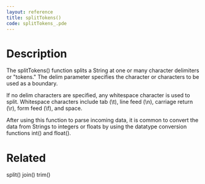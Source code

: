 ```yaml
---
layout: reference
title: splitTokens()
code: splitTokens_.pde
---
```


# Description

The splitTokens() function splits a String at one or many character delimiters or "tokens." The delim parameter specifies the character or characters to be used as a boundary.

If no delim characters are specified, any whitespace character is used to split. Whitespace characters include tab (\t), line feed (\n), carriage return (\r), form feed (\f), and space.

After using this function to parse incoming data, it is common to convert the data from Strings to integers or floats by using the datatype conversion functions int() and float().

# Related

split()
join()
trim()
